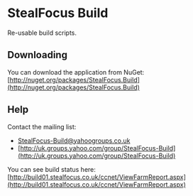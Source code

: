 StealFocus Build
================
Re-usable build scripts.

Downloading
-----------
You can download the application from NuGet: [http://nuget.org/packages/StealFocus.Build](http://nuget.org/packages/StealFocus.Build)

Help
----
Contact the mailing list:
- <StealFocus-Build@yahoogroups.co.uk>
- [http://uk.groups.yahoo.com/group/StealFocus-Build](http://uk.groups.yahoo.com/group/StealFocus-Build)

You can see build status here: [http://build01.stealfocus.co.uk/ccnet/ViewFarmReport.aspx](http://build01.stealfocus.co.uk/ccnet/ViewFarmReport.aspx)

